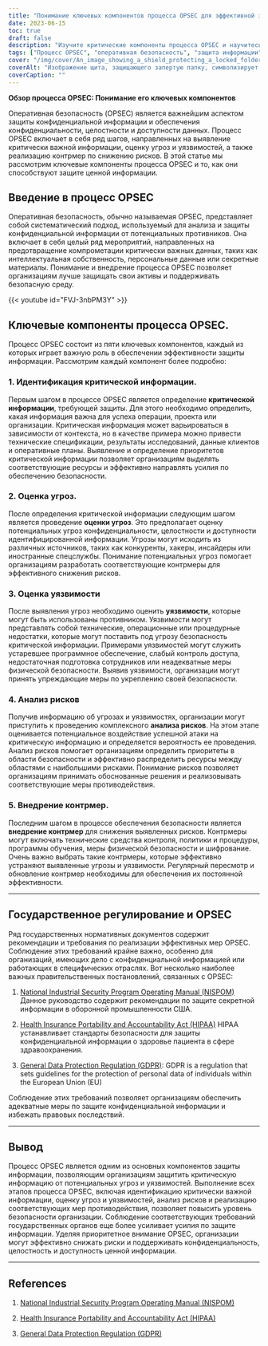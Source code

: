 ```yaml
---
title: "Понимание ключевых компонентов процесса OPSEC для эффективной защиты информации"
date: 2023-06-15
toc: true
draft: false
description: "Изучите критические компоненты процесса OPSEC и научитесь эффективно защищать конфиденциальную информацию."
tags: ["Процесс OPSEC", "оперативная безопасность", "защита информации", "меры безопасности", "постановления правительства", "важная информация", "оценка угроз", "оценка уязвимости", "анализ рисков", "меры противодействия", "информационная безопасность", "защита информации", "конфиденциальность", "целостность", "наличие", "кибербезопасность", "секретная информация", "соответствие", "НИСПОМ", "HIPAA", "GDPR", "конфиденциальность данных", "управление рисками", "уровень безопасности", "информационные активы", "средства контроля безопасности", "снижение рисков", "политики безопасности", "информированность о безопасности", "предотвращение утечки данных", "классификация информации", "Что из перечисленного ниже является составными частями процесса opsec"]
cover: "/img/cover/An_image_showing_a_shield_protecting_a_locked_folder.png"
coverAlt: "Изображение щита, защищающего запертую папку, символизирует защиту конфиденциальной информации."
coverCaption: ""
---
```


**Обзор процесса OPSEC: Понимание его ключевых компонентов**

Оперативная безопасность (OPSEC) является важнейшим аспектом защиты конфиденциальной информации и обеспечения конфиденциальности, целостности и доступности данных. Процесс OPSEC включает в себя ряд шагов, направленных на выявление критически важной информации, оценку угроз и уязвимостей, а также реализацию контрмер по снижению рисков. В этой статье мы рассмотрим ключевые компоненты процесса OPSEC и то, как они способствуют защите ценной информации.

## **Введение в процесс OPSEC**

Оперативная безопасность, обычно называемая OPSEC, представляет собой систематический подход, используемый для анализа и защиты конфиденциальной информации от потенциальных противников. Она включает в себя целый ряд мероприятий, направленных на предотвращение компрометации критически важных данных, таких как интеллектуальная собственность, персональные данные или секретные материалы. Понимание и внедрение процесса OPSEC позволяет организациям лучше защищать свои активы и поддерживать безопасную среду.

{{< youtube id="FVJ-3nbPM3Y" >}}

## **Ключевые компоненты процесса OPSEC**.

Процесс OPSEC состоит из пяти ключевых компонентов, каждый из которых играет важную роль в обеспечении эффективности защиты информации. Рассмотрим каждый компонент более подробно:

### 1. **Идентификация критической информации**.

Первым шагом в процессе OPSEC является определение **критической информации**, требующей защиты. Для этого необходимо определить, какая информация важна для успеха операции, проекта или организации. Критическая информация может варьироваться в зависимости от контекста, но в качестве примера можно привести технические спецификации, результаты исследований, данные клиентов и оперативные планы. Выявление и определение приоритетов критической информации позволяет организациям выделять соответствующие ресурсы и эффективно направлять усилия по обеспечению безопасности.

### 2. **Оценка угроз**.

После определения критической информации следующим шагом является проведение **оценки угроз**. Это предполагает оценку потенциальных угроз конфиденциальности, целостности и доступности идентифицированной информации. Угрозы могут исходить из различных источников, таких как конкуренты, хакеры, инсайдеры или иностранные спецслужбы. Понимание потенциальных угроз помогает организациям разработать соответствующие контрмеры для эффективного снижения рисков.

### 3. **Оценка уязвимости**

После выявления угроз необходимо оценить **уязвимости**, которые могут быть использованы противником. Уязвимости могут представлять собой технические, операционные или процедурные недостатки, которые могут поставить под угрозу безопасность критической информации. Примерами уязвимостей могут служить устаревшее программное обеспечение, слабый контроль доступа, недостаточная подготовка сотрудников или неадекватные меры физической безопасности. Выявив уязвимости, организации могут принять упреждающие меры по укреплению своей безопасности.

### 4. **Анализ рисков**

Получив информацию об угрозах и уязвимостях, организации могут приступить к проведению комплексного **анализа рисков**. На этом этапе оценивается потенциальное воздействие успешной атаки на критическую информацию и определяется вероятность ее проведения. Анализ рисков помогает организациям определить приоритеты в области безопасности и эффективно распределить ресурсы между областями с наибольшими рисками. Понимание рисков позволяет организациям принимать обоснованные решения и реализовывать соответствующие меры противодействия.

### 5. **Внедрение контрмер**.

Последним шагом в процессе обеспечения безопасности является **внедрение контрмер** для снижения выявленных рисков. Контрмеры могут включать технические средства контроля, политики и процедуры, программы обучения, меры физической безопасности и шифрование. Очень важно выбрать такие контрмеры, которые эффективно устраняют выявленные угрозы и уязвимости. Регулярный пересмотр и обновление контрмер необходимы для обеспечения их постоянной эффективности.

______

## **Государственное регулирование и OPSEC**

Ряд государственных нормативных документов содержит рекомендации и требования по реализации эффективных мер OPSEC. Соблюдение этих требований крайне важно, особенно для организаций, имеющих дело с конфиденциальной информацией или работающих в специфических отраслях. Вот несколько наиболее важных правительственных постановлений, связанных с OPSEC:

1. [National Industrial Security Program Operating Manual (NISPOM)](https://www.dss.mil/Portals/50/Documents/Manuals/5105_21_VOL_1.pdf) Данное руководство содержит рекомендации по защите секретной информации в оборонной промышленности США.

2. [Health Insurance Portability and Accountability Act (HIPAA)](https://www.hhs.gov/hipaa/index.html) HIPAA устанавливает стандарты безопасности для защиты конфиденциальной информации о здоровье пациента в сфере здравоохранения.

3. [General Data Protection Regulation (GDPR)](https://gdpr.eu/): GDPR is a regulation that sets guidelines for the protection of personal data of individuals within the European Union (EU)

Соблюдение этих требований позволяет организациям обеспечить адекватные меры по защите конфиденциальной информации и избежать правовых последствий.

______

## **Вывод**

Процесс OPSEC является одним из основных компонентов защиты информации, позволяющим организациям защитить критическую информацию от потенциальных угроз и уязвимостей. Выполнение всех этапов процесса OPSEC, включая идентификацию критически важной информации, оценку угроз и уязвимостей, анализ рисков и реализацию соответствующих мер противодействия, позволяет повысить уровень безопасности организации. Соблюдение соответствующих требований государственных органов еще более усиливает усилия по защите информации. Уделяя приоритетное внимание OPSEC, организации могут эффективно снижать риски и поддерживать конфиденциальность, целостность и доступность ценной информации.

______

## **References**

1. [National Industrial Security Program Operating Manual (NISPOM)](https://www.dss.mil/Portals/50/Documents/Manuals/5105_21_VOL_1.pdf)

2. [Health Insurance Portability and Accountability Act (HIPAA)](https://www.hhs.gov/hipaa/index.html)

3. [General Data Protection Regulation (GDPR)](https://gdpr.eu/)
